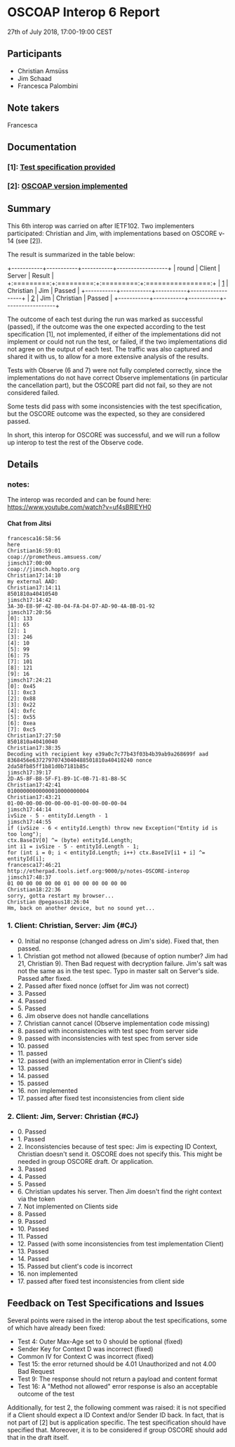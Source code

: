 # OSCOAP Interop 6 Report

27th of July 2018, 17:00-19:00 CEST

## Participants

- Christian Amsüss
- Jim Schaad
- Francesca Palombini

## Note takers

Francesca

## Documentation

### \[1\]: [Test specification provided](test-spec5.html)

### \[2\]: [OSCOAP version implemented](https://tools.ietf.org/html/draft-ietf-core-object-security-14)

## Summary

This 6th interop was carried on after IETF102. Two implementers participated: Christian and Jim, with implementations based on OSCORE v-14 (see \[2\]).

The result is summarized in the table below:

+-----------+-----------+-----------+------------------+
|    round  |   Client  |   Server  |       Result     |
+:=========:+:=========:+:=========:+:================:+
| [1](#CJ)  | Christian |    Jim    |      Passed      |
+-----------+-----------+-----------+------------------+
| [2](#JC)  |    Jim    | Christian |      Passed      |
+-----------+-----------+-----------+------------------+

The outcome of each test during the run was marked as successful (passed), if the outcome was the one expected according to the test specification \[1\], not implemented, if either of the implementations did not implement or could not run the test, or failed, if the two implementations did not agree on the output of each test. The traffic was also captured and shared it with us, to allow for a more extensive analysis of the results.

Tests with Observe (6 and 7) were not fully completed correctly, since the implementations do not have correct Observe implementations (in particular the cancellation part), but the OSCORE part did not fail, so they are not considered failed. 

Some tests did pass with some inconsistencies with the test specification, but the OSCORE outcome was the expected, so they are considered passed.

In short, this interop for OSCORE was successful, and we will run a follow up interop to test the rest of the Observe code.

## Details

### notes:

The interop was recorded and can be found here: https://www.youtube.com/watch?v=uf4sBRlEYH0

#### Chat from Jitsi

~~~~~~~~~~~~~~
francesca16:58:56
here
Christian16:59:01
coap://prometheus.amsuess.com/
jimsch17:00:00
coap://jimsch.hopto.org
Christian17:14:10
my external AAD:
Christian17:14:11
8501810a40410540
jimsch17:14:42
3A-30-E8-9F-42-80-04-FA-D4-D7-AD-90-4A-BB-D1-92
jimsch17:20:56
[0]: 133
[1]: 65
[2]: 1
[3]: 246
[4]: 10
[5]: 99
[6]: 75
[7]: 101
[8]: 121
[9]: 16
jimsch17:24:21
[0]: 0x45
[1]: 0xc3
[2]: 0x88
[3]: 0x22
[4]: 0xfc
[5]: 0x55
[6]: 0xea
[7]: 0xc5
Christian17:27:50
8501810a40410040
Christian17:38:35
Decoding with recipient key e39a0c7c77b43f03b4b39ab9a268699f aad 8368456e63727970743040488501810a40410240 nonce 2da58fb85ff1b81d0b7181b85c
jimsch17:39:17
2D-A5-8F-B8-5F-F1-B9-1C-0B-71-81-B8-5C
Christian17:42:41
01000000000000010000000004
Christian17:43:21
01-00-00-00-00-00-00-01-00-00-00-00-04
jimsch17:44:14
ivSize - 5 - entityId.Length - 1
jimsch17:44:55
if (ivSize - 6 < entityId.Length) throw new Exception("Entity id is too long");
ctx.BaseIV[0] ^= (byte) entityId.Length;
int i1 = ivSize - 5 - entityId.Length - 1;
for (int i = 0; i < entityId.Length; i++) ctx.BaseIV[i1 + i] ^= entityId[i];
francesca17:46:21
http://etherpad.tools.ietf.org:9000/p/notes-OSCORE-interop
jimsch17:48:37
01 00 00 00 00 00 01 00 00 00 00 00 00
Christian18:22:36
sorry, gotta restart my browser...
Christian @pegasus18:26:04
Hm, back on another device, but no sound yet...
~~~~~~~~~~~~~~

### 1. Client: Christian, Server: Jim {#CJ}

* 0\. Initial no response (changed adress on Jim's side). Fixed that, then passed.
* 1\. Christian got method not allowed (because of option number? Jim had 21, Christian 9). Then Bad request with decryption failure. Jim's salt was not the same as in the test spec. Typo in master salt on Server's side. Passed after fixed.
* 2\. Passed after fixed nonce (offset for Jim was not correct)
* 3\. Passed
* 4\. Passed 
* 5\. Passed 
* 6\. Jim observe does not handle cancellations
* 7\. Christian cannot cancel (Observe implementation code missing)
* 8\. passed with inconsistencies with test spec from server side
* 9\. passed with inconsistencies with test spec from server side
* 10\. passed 
* 11\. passed 
* 12\. passed (with an implementation error in Client's side)
* 13\. passed
* 14\. passed
* 15\. passed
* 16\. non implemented
* 17\. passed after fixed test inconsistencies from client side

### 2. Client: Jim, Server: Christian {#CJ}

* 0\. Passed
* 1\. Passed
* 2\. Inconsistencies because of test spec: Jim is expecting ID Context, Christian doesn't send it. OSCORE does not specify this. This might be needed in group OSCORE draft. Or application.
* 3\. Passed
* 4\. Passed
* 5\. Passed
* 6\. Christian updates his server. Then Jim doesn't find the right context via the token
* 7\. Not implemented on Clients side
* 8\. Passed
* 9\. Passed
* 10\. Passed
* 11\. Passed
* 12\. Passed (with some inconsistencies from test implementation Client)
* 13\. Passed
* 14\. Passed
* 15\. Passed but client's code is incorrect
* 16\. non implemented
* 17\. passed after fixed test inconsistencies from client side

## Feedback on Test Specifications and Issues

Several points were raised in the interop about the test specifications, some of which have already been fixed:

* Test 4: Outer Max-Age set to 0 should be optional (fixed)
* Sender Key for Context D was incorrect (fixed)
* Common IV for Context C was incorrect (fixed)
* Test 15: the error returned should be 4.01 Unauthorized and not 4.00 Bad Request
* Test 9: The response should not return a payload and content format
* Test 16: A "Method not allowed" error response is also an acceptable outcome of the test

Additionally, for test 2, the following comment was raised: it is not specified if a Client should expect a ID Context and/or Sender ID back. In fact, that is not part of \[2\] but is application specific. The test specification should have specified that. Moreover, it is to be considered if group OSCORE should add that in the draft itself.

